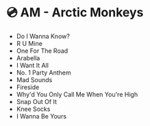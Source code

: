 # :cd: AM - Arctic Monkeys

- Do I Wanna Know? 
- R U Mine
- One For The Road
- Arabella
- I Want It All
- No. 1 Party Anthem
- Mad Sounds 
- Fireside
- Why'd You Only Call Me When You're High
- Snap Out Of It
- Knee Socks
- I Wanna Be Yours